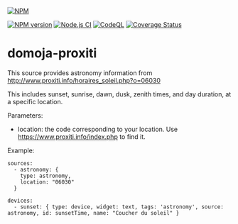 [//]: # (badges START)
[![NPM](https://nodei.co/npm/domoja.png?downloads=true&downloadRank=true&stars=true)](https://nodei.co/npm/domoja/)

[![NPM version](http://img.shields.io/npm/v/domoja.svg)](https://www.npmjs.org/package/domoja) [![Node.js CI](https://github.com/bchabrier/domoja/actions/workflows/node.js.yml/badge.svg)](https://github.com/bchabrier/domoja/actions/workflows/node.js.yml) [![CodeQL](https://github.com/bchabrier/domoja/actions/workflows/codeql-analysis.yml/badge.svg)](https://github.com/bchabrier/domoja/actions/workflows/codeql-analysis.yml) [![Coverage Status](https://coveralls.io/repos/github/bchabrier/domoja/badge.svg?branch=master)](https://coveralls.io/github/bchabrier/domoja?branch=master)


[//]: # (badges END)


[//]: # (moduleName START)
domoja-proxiti
==============
[//]: # (moduleName END)

[//]: # (sourceDoc START)
This source provides astronomy information from http://www.proxiti.info/horaires_soleil.php?o=06030

This includes sunset, sunrise, dawn, dusk, zenith times, and day duration, at a specific location.

Parameters:
- location: the code corresponding to your location. Use https://www.proxiti.info/index.php to find it.

Example:
```
sources:
  - astronomy: {
    type: astronomy,
    location: "06030"
  }

devices:
  - sunset: { type: device, widget: text, tags: 'astronomy', source: astronomy, id: sunsetTime, name: "Coucher du soleil" }
```

[//]: # (sourceDoc END)



